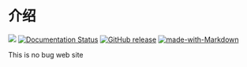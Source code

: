 # 介绍

![](https://github.com/bigbigDreamer/weekly/actions/workflows/deploy.yml/badge.svg)
[![Documentation Status](https://readthedocs.org/projects/ansicolortags/badge/?version=latest)](http://ansicolortags.readthedocs.io/?badge=latest)
[![GitHub release](https://img.shields.io/github/release/Naereen/StrapDown.js.svg)](https://GitHub.com/bigbigDreamer/weekly/releases/)
[![made-with-Markdown](https://img.shields.io/badge/Made%20with-Markdown-1f425f.svg)](http://commonmark.org)

This is no bug web site


